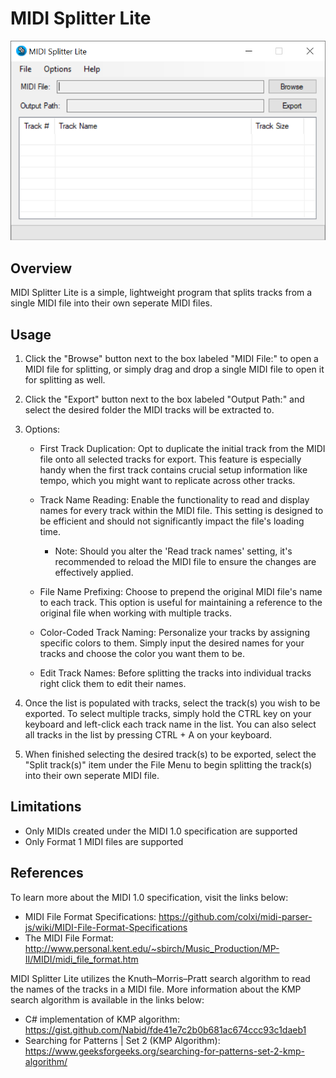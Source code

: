 # MIDI Splitter Lite

![Program Screenshot](program_screenshot.png)

Overview
------------

MIDI Splitter Lite is a simple, lightweight program that splits tracks from a single MIDI file into their own seperate MIDI files.

Usage
------------

1. Click the "Browse" button next to the box labeled "MIDI File:" to open a MIDI file for splitting, or simply drag and drop a single MIDI file to open it for splitting as well.

2. Click the "Export" button next to the box labeled "Output Path:" and select the desired folder the MIDI tracks will be extracted to.

3. Options:
	- First Track Duplication: Opt to duplicate the initial track from the MIDI file onto all selected tracks for export. This feature is especially handy when the first track contains crucial setup information like tempo, which you might want to replicate across other tracks.

	- Track Name Reading: Enable the functionality to read and display names for every track within the MIDI file. This setting is designed to be efficient and should not significantly impact the file's loading time.
		- Note: Should you alter the 'Read track names' setting, it's recommended to reload the MIDI file to ensure the changes are effectively applied. <br>

	- File Name Prefixing: Choose to prepend the original MIDI file's name to each track. This option is useful for maintaining a reference to the original file when working with multiple tracks.

	- Color-Coded Track Naming: Personalize your tracks by assigning specific colors to them. Simply input the desired names for your tracks and choose the color you want them to be.

	- Edit Track Names: Before splitting the tracks into individual tracks right click them to edit their names.

4. Once the list is populated with tracks, select the track(s) you wish to be exported. To select multiple tracks, simply hold the CTRL key on your keyboard and left-click each track name in the list. You can also select all tracks in the list by pressing CTRL + A on your keyboard.

5. When finished selecting the desired track(s) to be exported, select the "Split track(s)" item under the File Menu to begin splitting the track(s) into their own seperate MIDI file.

Limitations
------------

- Only MIDIs created under the MIDI 1.0 specification are supported
- Only Format 1 MIDI files are supported

References
------------

To learn more about the MIDI 1.0 specification, visit the links below:
- MIDI File Format Specifications: https://github.com/colxi/midi-parser-js/wiki/MIDI-File-Format-Specifications
- The MIDI File Format: http://www.personal.kent.edu/~sbirch/Music_Production/MP-II/MIDI/midi_file_format.htm

MIDI Splitter Lite utilizes the Knuth–Morris–Pratt search algorithm to read the names of the tracks in a MIDI file. More information about the KMP search algorithm is available in the links below:
- C# implementation of KMP algorithm: https://gist.github.com/Nabid/fde41e7c2b0b681ac674ccc93c1daeb1
- Searching for Patterns | Set 2 (KMP Algorithm): https://www.geeksforgeeks.org/searching-for-patterns-set-2-kmp-algorithm/

